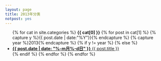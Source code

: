 ```yaml
---
layout: page
title: 2013年分类
notpost: yes
---
```


<ul>
{% for cat in site.categories %}
  <b id="{{ cat[0] | cgi_escape }}">{{ cat[0] }}</b>
{% for post in cat[1] %}
{% capture y %}{{ post.date | date:"%Y"}}{% endcapture %}
{% capture year %}2013{% endcapture %}
	{% if y != year %}
	{% else %}
  <li>
		<a class="post-date" href="{{ post.url }}" title=""><b class="gray">{{ post.date | date: "%-m月%-d日" }}</b>
		<span>{{ post.title }}</span></a>
  </li>
	{% endif %}
{% endfor %}
{% endfor %}
</ul>